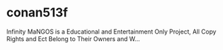 # conan513f
Infinity MaNGOS is a Educational and Entertainment Only Project, All Copy Rights and Ect Belong to Their Owners and W…
